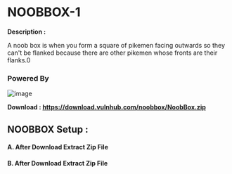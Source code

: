 # NOOBBOX-1
<b>Description :</b>

A noob box is when you form a square of pikemen facing outwards so they can't be flanked because there are other pikemen whose fronts are their flanks.0

<h3>Powered By</h3> 

![image](https://github.com/HackWithSumit/NOOBBOX-1/assets/120317751/bf18099f-aa0f-4288-a68c-28d45666332d)

<b> Download : https://download.vulnhub.com/noobbox/NoobBox.zip </b>

<H2> NOOBBOX Setup : </h2>

<H4>A. After Download Extract Zip File</H4>

<H4>B. After Download Extract Zip File</H4>




